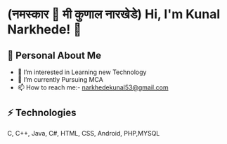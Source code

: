 
# (नमस्कार 🙏 मी कुणाल नारखेडे) Hi, I'm Kunal Narkhede! 👋


## 🚀 Personal About Me
- 👀 I’m interested in Learning new Technology
- 🌱 I’m currently Pursuing MCA
- 📫 How to reach me:- narkhedekunal53@gmail.com
## ⚡ Technologies
C, C++, Java, C#, HTML, CSS, Android, PHP,MYSQL
